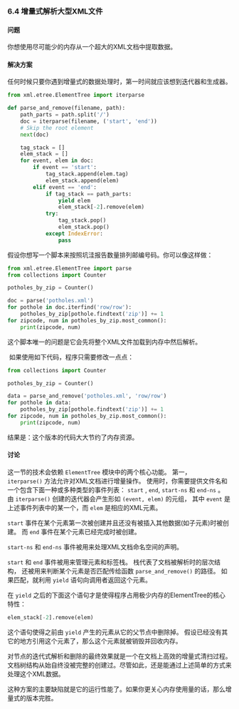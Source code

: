 ### 6.4 增量式解析大型XML文件

#### 问题

你想使用尽可能少的内存从一个超大的XML文档中提取数据。

#### 解决方案

任何时候只要你遇到增量式的数据处理时，第一时间就应该想到迭代器和生成器。

```python
from xml.etree.ElementTree import iterparse

def parse_and_remove(filename, path):
    path_parts = path.split('/')
    doc = iterparse(filename, ('start', 'end'))
    # Skip the root element
    next(doc)

    tag_stack = []
    elem_stack = []
    for event, elem in doc:
        if event == 'start':
            tag_stack.append(elem.tag)
            elem_stack.append(elem)
        elif event == 'end':
            if tag_stack == path_parts:
                yield elem
                elem_stack[-2].remove(elem)
            try:
                tag_stack.pop()
                elem_stack.pop()
            except IndexError:
                pass
```

假设你想写一个脚本来按照坑洼报告数量排列邮编号码。你可以像这样做：

```python
from xml.etree.ElementTree import parse
from collections import Counter

potholes_by_zip = Counter()

doc = parse('potholes.xml')
for pothole in doc.iterfind('row/row'):
    potholes_by_zip[pothole.findtext('zip')] += 1
for zipcode, num in potholes_by_zip.most_common():
    print(zipcode, num)
```

这个脚本唯一的问题是它会先将整个XML文件加载到内存中然后解析。

 如果使用如下代码，程序只需要修改一点点：

```python
from collections import Counter

potholes_by_zip = Counter()

data = parse_and_remove('potholes.xml', 'row/row')
for pothole in data:
    potholes_by_zip[pothole.findtext('zip')] += 1
for zipcode, num in potholes_by_zip.most_common():
    print(zipcode, num)
```

结果是：这个版本的代码大大节约了内存资源。

#### 讨论

这一节的技术会依赖 `ElementTree` 模块中的两个核心功能。 第一，`iterparse()` 方法允许对XML文档进行增量操作。 使用时，你需要提供文件名和一个包含下面一种或多种类型的事件列表： `start` , `end`, `start-ns` 和 `end-ns` 。 由 `iterparse()` 创建的迭代器会产生形如 `(event, elem)` 的元组， 其中 `event` 是上述事件列表中的某一个，而 `elem` 是相应的XML元素。

`start` 事件在某个元素第一次被创建并且还没有被插入其他数据(如子元素)时被创建。 而 `end` 事件在某个元素已经完成时被创建。

`start-ns` 和 `end-ns` 事件被用来处理XML文档命名空间的声明。

`start` 和 `end` 事件被用来管理元素和标签栈。 栈代表了文档被解析时的层次结构， 还被用来判断某个元素是否匹配传给函数 `parse_and_remove()` 的路径。 如果匹配，就利用 `yield` 语句向调用者返回这个元素。

在 `yield` 之后的下面这个语句才是使得程序占用极少内存的ElementTree的核心特性：

```python
elem_stack[-2].remove(elem)
```

这个语句使得之前由 `yield` 产生的元素从它的父节点中删除掉。 假设已经没有其它的地方引用这个元素了，那么这个元素就被销毁并回收内存。

对节点的迭代式解析和删除的最终效果就是一个在文档上高效的增量式清扫过程。 文档树结构从始自终没被完整的创建过。尽管如此，还是能通过上述简单的方式来处理这个XML数据。

这种方案的主要缺陷就是它的运行性能了。如果你更关心内存使用量的话，那么增量式的版本完胜。